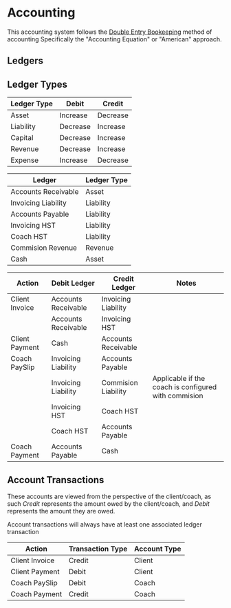 # Accounting

This accounting system follows the [Double Entry Bookeeping](https://en.wikipedia.org/wiki/Double-entry_bookkeeping) method of accounting
Specifically the "Accounting Equation" or "American" approach.

## Ledgers

## Ledger Types

| Ledger Type | Debit    | Credit   |
| ----------- | -------- | -------- |
| Asset       | Increase | Decrease |
| Liability   | Decrease | Increase |
| Capital     | Decrease | Increase |
| Revenue     | Decrease | Increase |
| Expense     | Increase | Decrease |

| Ledger              | Ledger Type |
| ------------------- | ----------- |
| Accounts Receivable | Asset       |
| Invoicing Liability | Liability   |
| Accounts Payable    | Liability   |
| Invoicing HST       | Liability   |
| Coach HST           | Liability   |
| Commision Revenue   | Revenue     |
| Cash                | Asset       |

| Action         | Debit Ledger        | Credit Ledger       | Notes                                                |
| -------------- | ------------------- | ------------------- | ---------------------------------------------------- |
| Client Invoice | Accounts Receivable | Invoicing Liability |                                                      |
|                | Accounts Receivable | Invoicing HST       |                                                      |
| Client Payment | Cash                | Accounts Receivable |                                                      |
| Coach PaySlip  | Invoicing Liability | Accounts Payable    |                                                      |
|                | Invoicing Liability | Commision Liability | Applicable if the coach is configured with commision |
|                | Invoicing HST       | Coach HST           |                                                      |
|                | Coach HST           | Accounts Payable    |                                                      |
| Coach Payment  | Accounts Payable    | Cash                |                                                      |

## Account Transactions

These accounts are viewed from the perspective of the client/coach,
as such _Credit_ represents the amount owed by the client/coach, and _Debit_ represents the amount they are owed.

Account transactions will always have at least one associated ledger transaction

| Action         | Transaction Type | Account Type |
| -------------- | ---------------- | ------------ |
| Client Invoice | Credit           | Client       |
| Client Payment | Debit            | Client       |
| Coach PaySlip  | Debit            | Coach        |
| Coach Payment  | Credit           | Coach        |
